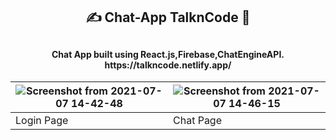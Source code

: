 <h2 align="center">✍️ Chat-App TalknCode 📱 <h2>
<h4 align="center">Chat App built using React.js,Firebase,ChatEngineAPI.<br>
https://talkncode.netlify.app/
  </h4>
  
  
|![Screenshot from 2021-07-07 14-42-48](https://user-images.githubusercontent.com/50510726/124734013-5dcce500-df32-11eb-8636-8a3483bc6951.png) |![Screenshot from 2021-07-07 14-46-15](https://user-images.githubusercontent.com/50510726/124734025-5efe1200-df32-11eb-9fb1-7d071afa96e7.png)|
|-|-|
|Login Page |Chat Page|
